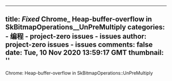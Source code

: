 
---
title: _Fixed_ Chrome_ Heap-buffer-overflow in SkBitmapOperations__UnPreMultiply
categories: 
    - 编程
    - project-zero issues - issues
author: project-zero issues - issues
comments: false
date: Tue, 10 Nov 2020 13:59:17 GMT
thumbnail: ''
---

<div>   
Chrome: Heap-buffer-overflow in SkBitmapOperations::UnPreMultiply  
</div>
            